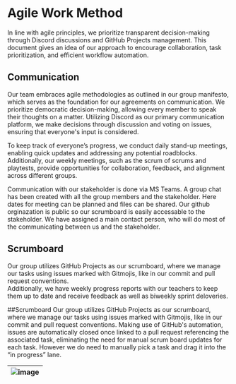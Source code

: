 # Agile Work Method
In line with agile principles, we prioritize transparent decision-making through Discord discussions and GitHub Projects management. This document gives an idea of our approach to encourage collaboration, 
task prioritization, and efficient workflow automation.

## Communication
Our team embraces agile methodologies as outlined in our group manifesto, which serves as the foundation for our agreements on communication. We prioritize democratic decision-making, allowing every member 
to speak their thoughts on a matter. Utilizing Discord as our primary communication platform, we make decisions through discussion and voting on issues, ensuring that everyone's input is considered.

To keep track of everyone’s progress, we conduct daily stand-up meetings, enabling quick updates and addressing any potential roadblocks. Additionally, our weekly meetings, such as the scrum of scrums and 
playtests, provide opportunities for collaboration, feedback, and alignment across different groups.

Communication with our stakeholder is done via MS Teams. A group chat has been created with all the group members and the stakeholder. Here dates for meeting can be planned and files can be shared. 
Our github orginazation is public so our scrumboard is easily accessable to the stakeholder. We have assigned a main contact person, who will do most of the communicating between us and the stakeholder.

## Scrumboard
Our group utilizes GitHub Projects as our scrumboard, where we manage our tasks using issues marked with Gitmojis, like in our commit and pull request conventions.  
Additionally, we have weekly progress reports with our teachers to keep them up to date and receive feedback as well as biweekly sprint deloveries.

##Scrumboard
Our group utilizes GitHub Projects as our scrumboard, where we manage our tasks using issues marked with Gitmojis, like in our commit and pull request conventions. Making use of GitHub's automation, issues are automatically closed once linked to a pull request referencing the associated task, eliminating the need for manual scrum board updates for each task. However we do need to manually pick a task and drag it into the “in progress” lane.

|![image](https://github.com/user-attachments/assets/a0f42aa0-efad-4cfb-8cea-6083bec356c3)|
|:-:|
